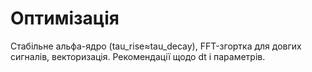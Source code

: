 # Оптимізація
Стабільне альфа-ядро (tau_rise≈tau_decay), FFT-згортка для довгих сигналів, векторизація. Рекомендації щодо dt і параметрів.
